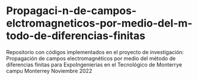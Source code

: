 # Propagaci-n-de-campos-elctromagneticos-por-medio-del-m-todo-de-diferencias-finitas
Repositorio con códigos implementados en el proyecto de investigación: Propagación de campos electromagnéticos por medio del método de diferencias finitas para ExpoIngenierias en el Tecnológico de Monterrye campu Monterrey Noviembre 2022
